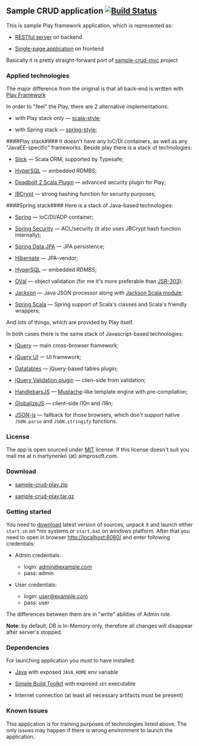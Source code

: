 ## Sample CRUD application [![Build Status](https://travis-ci.org/nmartynenko/sample-crud-play.png?branch=master)](https://travis-ci.org/nmartynenko/sample-crud-play)

This is sample Play framework application, which is represented as:

- <a href="http://en.wikipedia.org/wiki/Representational_state_transfer">RESTful server</a> on backend

- <a href="http://en.wikipedia.org/wiki/Single-page_application">Single-page application</a> on frontend

Basically it is pretty straight-forward port of [sample-crud-mvc](https://github.com/nmartynenko/sample-crud-mvc/) project

### Applied technologies ###
The major difference from the original is that all back-end is written with [Play Framework](http://www.playframework.com/)

In order to "feel" the Play, there are 2 alternative implementations:

- with Play stack only &mdash; [scala-style](scala-style);

- with Spring stack &mdash; [spring-style](spring-style);

####Play stack####
It doesn't have any IoC/DI containers, as well as any "JavaEE-specific" frameworks.
Beside play there is a stack of technologies:

- [Slick](http://slick.typesafe.com/) &mdash; Scala ORM, supported by Typesafe;

- [HyperSQL](http://hsqldb.org/) &mdash; embedded RDMBS;

- [Deadbolt 2 Scala Plugin](https://github.com/schaloner/deadbolt-2) &mdash; advanced security plugin for Play;

- [jBCrypt](http://www.mindrot.org/projects/jBCrypt/) &mdash; strong hashing function for security purposes;

####Spring stack####
Here is a stack of Java-based technologies:

- [Spring](http://www.springsource.org/) &mdash; IoC/DI/AOP container;

- [Spring Security](http://www.springsource.org/spring-security/) &mdash; ACL/security (it also uses JBCrypt hash function internally);

- [Spring Data JPA](http://www.springsource.org/spring-data/jpa) &mdash; JPA persistence;

- [Hibernate](http://www.hibernate.org/) &mdash; JPA-vendor;

- [HyperSQL](http://hsqldb.org/) &mdash; embedded RDMBS;

- [OVal](http://oval.sourceforge.net/) &mdash; object validation (for me it's more preferable than [JSR-303](http://jcp.org/en/jsr/detail?id=303));

- [Jackson](http://jackson.codehaus.org/) &mdash; Java JSON processor along with [Jackson Scala module](https://github.com/FasterXML/jackson-module-scala);

- [Spring Scala](https://github.com/spring-projects/spring-scala) &mdash; Spring support of Scala's classes and Scala's friendly wrappers;

And lots of things, which are provided by Play itself.

In both cases there is the same stack of Javascript-based technologies:

- [jQuery](http://jquery.com/) &mdash; main cross-browser framework;

- [jQuery UI](http://jqueryui.com/) &mdash; UI framework;

- [Datatables](http://datatables.net/) &mdash; jQuery-based tables plugin;

- [jQuery Validation plugin](http://bassistance.de/jquery-plugins/jquery-plugin-validation/) &mdash; clien-side from validation;

- [HandlebarsJS](http://handlebarsjs.com/) &mdash; [Mustache](http://mustache.github.com/)-like template engine with pre-compilation;

- [GlobalizeJS](https://github.com/jquery/globalize) &mdash; client-side l10n and i18n;

- [JSON-js](https://github.com/douglascrockford/JSON-js/) &mdash; fallback for those browsers, which don't support native ```JSON.parse``` and ```JSON.stringify``` functions.

### License ###
The app is open sourced under <a href="http://www.opensource.org/licenses/mit-license.php">MIT</a> license.
If this license doesn't suit you mail me at n.martynenko (at) aimprosoft.com.

### Download ###

* <a href="https://github.com/nmartynenko/sample-crud-play/zipball/master">sample-crud-play.zip</a>

* <a href="https://github.com/nmartynenko/sample-crud-play/tarball/master">sample-crud-play.tar.gz</a>

### Getting started ###
You need to [download](#download) latest version of sources, unpack it and launch either ```start.sh``` on *nix systems or ```start.bat``` on windows platform.
After that you need to open in browser [http://localhost:8080/](http://localhost:8080/) and enter following credentials:

- Admin credentials:
	- login: admin@example.com
	- pass:  admin

- User credentials:
	- login: user@example.com
	- pass:  user

The differences between them are in "write" abilities of Admin role.

__Note__: by default, DB is In-Memory only, therefore all changes will disappear after server's stopped.

### Dependencies ###
For launching application you must to have installed:

- <a href="http://www.oracle.com/technetwork/java/index.html">Java</a> with exposed ```JAVA_HOME``` env variable

- <a href="http://www.scala-sbt.org/">Simple Build Toolkit</a> with exposed ```sbt``` executable

- Internet connection (at least all necessary artifacts must be present)

### Known Issues ###
This application is for training purposes of technologies listed above.
The only issues may happen if there is wrong environment to launch the application.
